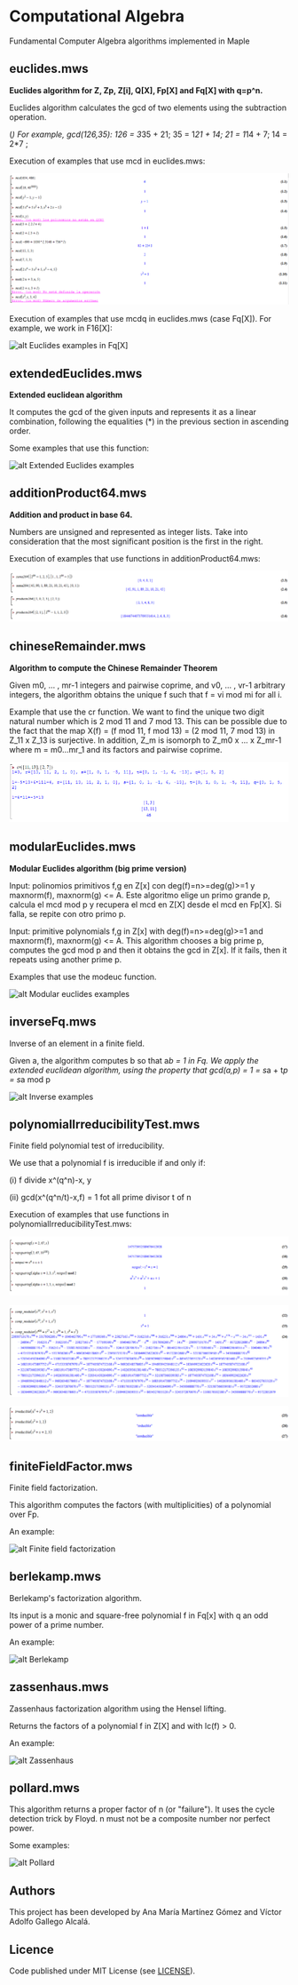 # Computational Algebra

Fundamental Computer Algebra algorithms implemented in Maple


## euclides.mws


**Euclides algorithm for Z, Zp, Z[i], Q[X], Fp[X] and Fq[X] with q=p^n.**


 Euclides algorithm calculates the gcd of two elements using the subtraction operation.
 
 
(*) For example, gcd(126,35):
126 = 3*35 + 21;
35   = 1*21 + 14;
21   = 1*14 + 7;
14   = 2*7 ;


Execution of examples that use mcd in euclides.mws:

![alt Euclides examples](https://github.com/Ana06/comp-algebra/blob/master/images/euclides.PNG "Euclides examples")


Execution of examples that use mcdq in euclides.mws (case Fq[X]). For example, we work in F16[X]:

![alt Euclides examples in Fq[X]](https://github.com/vicgalle/comp-algebra/blob/master/images/euclidesFq.PNG "Euclides examples in Fq[X]")


## extendedEuclides.mws

**Extended euclidean algorithm**

It computes the gcd of the given inputs and represents it as a linear combination, following the equalities (*) in the previous section in ascending order.

Some examples that use this function:

![alt Extended Euclides examples](https://github.com/vicgalle/comp-algebra/blob/master/images/extendedEuclides.PNG "Extended Euclides examples")


## additionProduct64.mws


**Addition and product in base 64.**

Numbers are unsigned and represented as integer lists. Take into consideration that the most significant position is the first in the right.

Execution of examples that use functions in additionProduct64.mws:

![alt Addition and product in base 64 examples](https://github.com/Ana06/comp-algebra/blob/master/images/additionProduct64.PNG "Addition and product in base 64 examples")
 
 
## chineseRemainder.mws

**Algorithm to compute the Chinese Remainder Theorem**

Given m0, ... , mr-1 integers and pairwise coprime, and v0, ... , vr-1 arbitrary integers, the algorithm obtains the unique f such that f = vi mod mi for all i.

Example that use the cr function. We want to find the unique two digit natural number which is 2 mod 11 and 7 mod 13. This can be possible due to the fact that the map X(f) = (f mod 11, f mod 13) = (2 mod 11, 7 mod 13) in Z_11 x Z_13 is surjective. In addition, Z_m is isomorph to Z_m0 x ... x Z_mr-1 where m = m0...mr_1 and its factors and pairwise coprime.

![alt Chinese remainder examples](https://github.com/vicgalle/comp-algebra/blob/master/images/chineseRemainder.PNG "Chinese remainder example")



## modularEuclides.mws

**Modular Euclides algorithm (big prime version)**

Input: polinomios primitivos f,g en Z[x] con deg(f)=n>=deg(g)>=1 y maxnorm(f), maxnorm(g) <= A.
Este algoritmo elige un primo grande p, calcula el mcd mod p y recupera el mcd en Z[X] desde el mcd en Fp[X]. Si falla, se repite con otro primo p.

Input: primitive polynomials f,g in Z[x] with deg(f)=n>=deg(g)>=1 and maxnorm(f), maxnorm(g) <= A.
This algorithm chooses a big prime p, computes the gcd mod p and then it obtains the gcd in Z[x]. If it fails, then it repeats using another prime p.

Examples that use the modeuc function.

![alt Modular euclides examples](https://github.com/vicgalle/comp-algebra/blob/master/images/modularEuclides.PNG "Modular euclides examples")
 

## inverseFq.mws

Inverse of an element in a finite field.

Given a, the algorithm computes b so that a*b = 1 in Fq. We apply the extended euclidean algorithm, using the property that
gcd(a,p) = 1 = s*a + t*p = s*a mod p

![alt Inverse examples](https://github.com/vicgalle/comp-algebra/blob/master/images/inverse.PNG "Inverse examples")


## polynomialIrreducibilityTest.mws

Finite field polynomial test of irreducibility.


We use that a polynomial f is irreducible if and only if:

(i) f divide x^(q^n)-x, y

(ii) gcd(x^(q^n/t)-x,f) = 1 fot all prime divisor t of n


Execution of examples that use functions in polynomialIrreducibilityTest.mws:

![alt Finite field polynomial test of irreducibility - repsquaring](https://github.com/Ana06/comp-algebra/blob/master/images/polynomialIrreducibilityTest-repsquaring.PNG "Finite field polynomial test of irreducibility examples - repsquaring")

![alt Finite field polynomial test of irreducibility - comp_modular](https://github.com/Ana06/comp-algebra/blob/master/images/polynomialIrreducibilityTest-comp_modular.PNG "Finite field polynomial test of irreducibility examples - comp_modular")

![alt Finite field polynomial test of irreducibility examples](https://github.com/Ana06/comp-algebra/blob/master/images/polynomialIrreducibilityTest.PNG "Finite field polynomial test of irreducibility examples")


## finiteFieldFactor.mws

Finite field factorization.

This algorithm computes the factors (with multiplicities) of a polynomial over Fp.

An example:

![alt Finite field factorization](https://github.com/vicgalle/comp-algebra/blob/master/images/finiteFieldFactorization.PNG "Finite field factorization")


## berlekamp.mws

Berlekamp's factorization algorithm.

Its input is a monic and square-free polynomial f in Fq[x] with q an odd power of a prime number.

An example:

![alt Berlekamp](https://github.com/vicgalle/comp-algebra/blob/master/images/berlekamp.PNG "Berlekamp")


## zassenhaus.mws

Zassenhaus factorization algorithm using the Hensel lifting.

Returns the factors of a polynomial f in Z[X] and with lc(f) > 0.

An example:

![alt Zassenhaus](https://github.com/vicgalle/comp-algebra/blob/master/images/zassenhaus.PNG "Zassenhaus")


## pollard.mws

This algorithm returns a proper factor of n (or "failure"). It uses the cycle detection trick by Floyd.
n must not be a composite number nor perfect power.

Some examples:

![alt Pollard](https://github.com/vicgalle/comp-algebra/blob/master/images/pollard.PNG "Pollard")



 
## Authors

This project has been developed by Ana María Martínez Gómez and Víctor Adolfo Gallego Alcalá.



## Licence

Code published under MIT License (see [LICENSE](LICENSE)).

